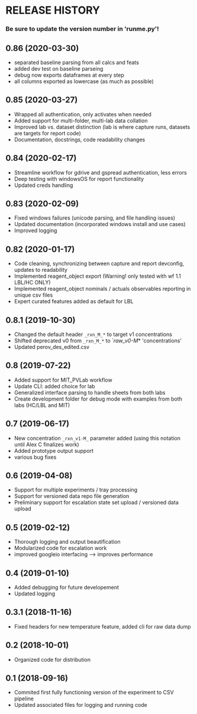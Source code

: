 RELEASE HISTORY
===============
### Be sure to update the version number in 'runme.py'!

0.86 (2020-03-30)
-----------------
  * separated baseline parsing from all calcs and feats
  * added dev test on baseline parseing
  * debug now exports dataframes at every step
  * all columns exported as lowercase (as much as possible)

0.85 (2020-03-27)
------------------------
  * Wrapped all authentication, only activates when needed
  * Added support for multi-folder, multi-lab data collation
  * Improved lab vs. dataset distinction (lab is where capture runs, datasets are targets for report code)
  * Documentation, docstrings, code readability changes

0.84 (2020-02-17)
------------------------
  * Streamline workflow for gdrive and gspread authentication, less errors
  * Deep testing with windowsOS for report functionality
  * Updated creds handling

0.83 (2020-02-09)
------------------------
  * Fixed windows failures (unicode parsing, and file handling issues)
  * Updated documentation (incorporated windows install and use cases)
  * Improved logging

0.82 (2020-01-17)
-------------------------
  * Code cleaning, synchronizing between capture and report devconfig, updates to readability
  * Implemented reagent_object export (Warning! only tested with wf 1.1 LBL/HC ONLY)
  * Implemented reagent_object nominals / actuals observables reporting in unique csv files
  * Expert curated features added as default for LBL

0.8.1 (2019-10-30)
-------------------------
  * Changed the default header `_rxn_M_*` to target v1 concentrations
  * Shifted deprecated v0 from `_rxn_M_*` to `_raw_v0-M_* 'concentrations'
  * Updated perov_des_edited.csv 

0.8 (2019-07-22)
-------------------------
  * Added support for MIT_PVLab workflow
  * Update CLI: added choice for lab
  * Generalized interface parsing to handle sheets from both labs 
  * Create development folder for debug mode with examples from both labs (HC/LBL and MIT)

0.7 (2019-06-17)
-------------------------
  * New concentration `_rxn_v1-M_` parameter added (using this notation until Alex C finalizes work)
  * Added prototype output support
  * various bug fixes

0.6 (2019-04-08)
--------------------------
  * Support for multiple experiments / tray processing
  * Support for versioned data repo file generation 
  * Preliminary support for escalation state set upload / versioned data upload

0.5 (2019-02-12)
--------------------------
  * Thorough logging and output beautification
  * Modularized code for escalation work
  * improved googleio interfacing --> improves performance

0.4 (2019-01-10)
--------------------------
  * Added debugging for future developement
  * Updated logging

0.3.1 (2018-11-16)
--------------------------
  * Fixed headers for new temperature feature, added cli for raw data dump

0.2 (2018-10-01)
--------------------------
  * Organized code for distribution

0.1 (2018-09-16)
----------------
  * Commited first fully functioning version of the experiment to CSV pipeline
  * Updated associated files for logging and running code
